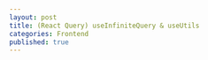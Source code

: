 ```yaml
---
layout: post
title: (React Query) useInfiniteQuery & useUtils
categories: Frontend
published: true
---
```


